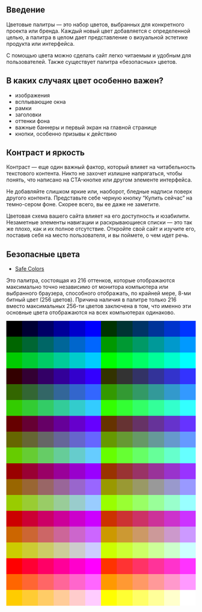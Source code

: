## Введение
Цветовые палитры — это набор цветов, выбранных для конкретного проекта или бренда. Каждый новый цвет добавляется с
определенной целью, а палитра в целом дает представление о визуальной эстетике продукта или интерфейса.

С помощью цвета можно сделать сайт легко читаемым и удобным для пользователей. Также существует палитра
«безопасных» цветов.

## В каких случаях цвет особенно важен?

- изображения
- всплывающие окна
- рамки
- заголовки
- оттенки фона
- важные баннеры и первый экран на главной странице
- кнопки, особенно призывы к действию

## Контраст и яркость
Контраст — еще один важный фактор, который влияет на читабельность текстового контента. Никто не захочет излишне напрягаться, чтобы понять, что написано на CTA-кнопке или другом элементе интерфейса.

Не добавляйте слишком яркие или, наоборот, бледные надписи поверх другого контента. Представьте себе черную кнопку “Купить сейчас” на темно-сером фоне. Скорее всего, вы ее даже не заметите.

Цветовая схема вашего сайта влияет на его доступность и юзабилити. Незаметные элементы навигации и раскрывающиеся списки — это так же плохо, как и их полное отсутствие. Откройте свой сайт и изучите его, поставив себя на место пользователя, и вы поймете, о чем идет речь.

## Безопасные цвета
- [Safe Colors](https://colorscheme.ru/web-safe-colors.html)

Это палитра, состоящая из 216 оттенков, которые отображаются максимально точно независимо от
монитора компьютера или выбранного браузера, способного отображать, по крайней мере, 8-ми битный цвет (256 цветов).
Причина наличия в палитре только 216 вместо максимальных 256-ти цветов заключена в том, что именно эти основные цвета
отображаются на всех компьютерах одинаково.

<svg viewBox="0 0 720 1080" xmlns="http://www.w3.org/2000/svg">
  <rect width="60" height="60" x="0" y="0" fill="#000000"></rect>
  <rect width="60" height="60" x="60" y="0" fill="#000033"></rect>
  <rect width="60" height="60" x="120" y="0" fill="#000066"></rect>
  <rect width="60" height="60" x="180" y="0" fill="#000099"></rect>
  <rect width="60" height="60" x="240" y="0" fill="#0000cc"></rect>
  <rect width="60" height="60" x="300" y="0" fill="#0000ff"></rect>
  <rect width="60" height="60" x="360" y="0" fill="#003300"></rect>
  <rect width="60" height="60" x="420" y="0" fill="#003333"></rect>
  <rect width="60" height="60" x="480" y="0" fill="#003366"></rect>
  <rect width="60" height="60" x="540" y="0" fill="#003399"></rect>
  <rect width="60" height="60" x="600" y="0" fill="#0033cc"></rect>
  <rect width="60" height="60" x="660" y="0" fill="#0033ff"></rect>
  <rect width="60" height="60" x="0" y="60" fill="#006600"></rect>
  <rect width="60" height="60" x="60" y="60" fill="#006633"></rect>
  <rect width="60" height="60" x="120" y="60" fill="#006666"></rect>
  <rect width="60" height="60" x="180" y="60" fill="#006699"></rect>
  <rect width="60" height="60" x="240" y="60" fill="#0066cc"></rect>
  <rect width="60" height="60" x="300" y="60" fill="#0066ff"></rect>
  <rect width="60" height="60" x="360" y="60" fill="#009900"></rect>
  <rect width="60" height="60" x="420" y="60" fill="#009933"></rect>
  <rect width="60" height="60" x="480" y="60" fill="#009966"></rect>
  <rect width="60" height="60" x="540" y="60" fill="#009999"></rect>
  <rect width="60" height="60" x="600" y="60" fill="#0099cc"></rect>
  <rect width="60" height="60" x="660" y="60" fill="#0099ff"></rect>
  <rect width="60" height="60" x="0" y="120" fill="#00cc00"></rect>
  <rect width="60" height="60" x="60" y="120" fill="#00cc33"></rect>
  <rect width="60" height="60" x="120" y="120" fill="#00cc66"></rect>
  <rect width="60" height="60" x="180" y="120" fill="#00cc99"></rect>
  <rect width="60" height="60" x="240" y="120" fill="#00cccc"></rect>
  <rect width="60" height="60" x="300" y="120" fill="#00ccff"></rect>
  <rect width="60" height="60" x="360" y="120" fill="#00ff00"></rect>
  <rect width="60" height="60" x="420" y="120" fill="#00ff33"></rect>
  <rect width="60" height="60" x="480" y="120" fill="#00ff66"></rect>
  <rect width="60" height="60" x="540" y="120" fill="#00ff99"></rect>
  <rect width="60" height="60" x="600" y="120" fill="#00ffcc"></rect>
  <rect width="60" height="60" x="660" y="120" fill="#00ffff"></rect>
  <rect width="60" height="60" x="0" y="180" fill="#330000"></rect>
  <rect width="60" height="60" x="60" y="180" fill="#330033"></rect>
  <rect width="60" height="60" x="120" y="180" fill="#330066"></rect>
  <rect width="60" height="60" x="180" y="180" fill="#330099"></rect>
  <rect width="60" height="60" x="240" y="180" fill="#3300cc"></rect>
  <rect width="60" height="60" x="300" y="180" fill="#3300ff"></rect>
  <rect width="60" height="60" x="360" y="180" fill="#333300"></rect>
  <rect width="60" height="60" x="420" y="180" fill="#333333"></rect>
  <rect width="60" height="60" x="480" y="180" fill="#333366"></rect>
  <rect width="60" height="60" x="540" y="180" fill="#333399"></rect>
  <rect width="60" height="60" x="600" y="180" fill="#3333cc"></rect>
  <rect width="60" height="60" x="660" y="180" fill="#3333ff"></rect>
  <rect width="60" height="60" x="0" y="240" fill="#336600"></rect>
  <rect width="60" height="60" x="60" y="240" fill="#336633"></rect>
  <rect width="60" height="60" x="120" y="240" fill="#336666"></rect>
  <rect width="60" height="60" x="180" y="240" fill="#336699"></rect>
  <rect width="60" height="60" x="240" y="240" fill="#3366cc"></rect>
  <rect width="60" height="60" x="300" y="240" fill="#3366ff"></rect>
  <rect width="60" height="60" x="360" y="240" fill="#339900"></rect>
  <rect width="60" height="60" x="420" y="240" fill="#339933"></rect>
  <rect width="60" height="60" x="480" y="240" fill="#339966"></rect>
  <rect width="60" height="60" x="540" y="240" fill="#339999"></rect>
  <rect width="60" height="60" x="600" y="240" fill="#3399cc"></rect>
  <rect width="60" height="60" x="660" y="240" fill="#3399ff"></rect>
  <rect width="60" height="60" x="0" y="300" fill="#33cc00"></rect>
  <rect width="60" height="60" x="60" y="300" fill="#33cc33"></rect>
  <rect width="60" height="60" x="120" y="300" fill="#33cc66"></rect>
  <rect width="60" height="60" x="180" y="300" fill="#33cc99"></rect>
  <rect width="60" height="60" x="240" y="300" fill="#33cccc"></rect>
  <rect width="60" height="60" x="300" y="300" fill="#33ccff"></rect>
  <rect width="60" height="60" x="360" y="300" fill="#33ff00"></rect>
  <rect width="60" height="60" x="420" y="300" fill="#33ff33"></rect>
  <rect width="60" height="60" x="480" y="300" fill="#33ff66"></rect>
  <rect width="60" height="60" x="540" y="300" fill="#33ff99"></rect>
  <rect width="60" height="60" x="600" y="300" fill="#33ffcc"></rect>
  <rect width="60" height="60" x="660" y="300" fill="#33ffff"></rect>
  <rect width="60" height="60" x="0" y="360" fill="#660000"></rect>
  <rect width="60" height="60" x="60" y="360" fill="#660033"></rect>
  <rect width="60" height="60" x="120" y="360" fill="#660066"></rect>
  <rect width="60" height="60" x="180" y="360" fill="#660099"></rect>
  <rect width="60" height="60" x="240" y="360" fill="#6600cc"></rect>
  <rect width="60" height="60" x="300" y="360" fill="#6600ff"></rect>
  <rect width="60" height="60" x="360" y="360" fill="#663300"></rect>
  <rect width="60" height="60" x="420" y="360" fill="#663333"></rect>
  <rect width="60" height="60" x="480" y="360" fill="#663366"></rect>
  <rect width="60" height="60" x="540" y="360" fill="#663399"></rect>
  <rect width="60" height="60" x="600" y="360" fill="#6633cc"></rect>
  <rect width="60" height="60" x="660" y="360" fill="#6633ff"></rect>
  <rect width="60" height="60" x="0" y="420" fill="#666600"></rect>
  <rect width="60" height="60" x="60" y="420" fill="#666633"></rect>
  <rect width="60" height="60" x="120" y="420" fill="#666666"></rect>
  <rect width="60" height="60" x="180" y="420" fill="#666699"></rect>
  <rect width="60" height="60" x="240" y="420" fill="#6666cc"></rect>
  <rect width="60" height="60" x="300" y="420" fill="#6666ff"></rect>
  <rect width="60" height="60" x="360" y="420" fill="#669900"></rect>
  <rect width="60" height="60" x="420" y="420" fill="#669933"></rect>
  <rect width="60" height="60" x="480" y="420" fill="#669966"></rect>
  <rect width="60" height="60" x="540" y="420" fill="#669999"></rect>
  <rect width="60" height="60" x="600" y="420" fill="#6699cc"></rect>
  <rect width="60" height="60" x="660" y="420" fill="#6699ff"></rect>
  <rect width="60" height="60" x="0" y="480" fill="#66cc00"></rect>
  <rect width="60" height="60" x="60" y="480" fill="#66cc33"></rect>
  <rect width="60" height="60" x="120" y="480" fill="#66cc66"></rect>
  <rect width="60" height="60" x="180" y="480" fill="#66cc99"></rect>
  <rect width="60" height="60" x="240" y="480" fill="#66cccc"></rect>
  <rect width="60" height="60" x="300" y="480" fill="#66ccff"></rect>
  <rect width="60" height="60" x="360" y="480" fill="#66ff00"></rect>
  <rect width="60" height="60" x="420" y="480" fill="#66ff33"></rect>
  <rect width="60" height="60" x="480" y="480" fill="#66ff66"></rect>
  <rect width="60" height="60" x="540" y="480" fill="#66ff99"></rect>
  <rect width="60" height="60" x="600" y="480" fill="#66ffcc"></rect>
  <rect width="60" height="60" x="660" y="480" fill="#66ffff"></rect>
  <rect width="60" height="60" x="0" y="540" fill="#990000"></rect>
  <rect width="60" height="60" x="60" y="540" fill="#990033"></rect>
  <rect width="60" height="60" x="120" y="540" fill="#990066"></rect>
  <rect width="60" height="60" x="180" y="540" fill="#990099"></rect>
  <rect width="60" height="60" x="240" y="540" fill="#9900cc"></rect>
  <rect width="60" height="60" x="300" y="540" fill="#9900ff"></rect>
  <rect width="60" height="60" x="360" y="540" fill="#993300"></rect>
  <rect width="60" height="60" x="420" y="540" fill="#993333"></rect>
  <rect width="60" height="60" x="480" y="540" fill="#993366"></rect>
  <rect width="60" height="60" x="540" y="540" fill="#993399"></rect>
  <rect width="60" height="60" x="600" y="540" fill="#9933cc"></rect>
  <rect width="60" height="60" x="660" y="540" fill="#9933ff"></rect>
  <rect width="60" height="60" x="0" y="600" fill="#996600"></rect>
  <rect width="60" height="60" x="60" y="600" fill="#996633"></rect>
  <rect width="60" height="60" x="120" y="600" fill="#996666"></rect>
  <rect width="60" height="60" x="180" y="600" fill="#996699"></rect>
  <rect width="60" height="60" x="240" y="600" fill="#9966cc"></rect>
  <rect width="60" height="60" x="300" y="600" fill="#9966ff"></rect>
  <rect width="60" height="60" x="360" y="600" fill="#999900"></rect>
  <rect width="60" height="60" x="420" y="600" fill="#999933"></rect>
  <rect width="60" height="60" x="480" y="600" fill="#999966"></rect>
  <rect width="60" height="60" x="540" y="600" fill="#999999"></rect>
  <rect width="60" height="60" x="600" y="600" fill="#9999cc"></rect>
  <rect width="60" height="60" x="660" y="600" fill="#9999ff"></rect>
  <rect width="60" height="60" x="0" y="660" fill="#99cc00"></rect>
  <rect width="60" height="60" x="60" y="660" fill="#99cc33"></rect>
  <rect width="60" height="60" x="120" y="660" fill="#99cc66"></rect>
  <rect width="60" height="60" x="180" y="660" fill="#99cc99"></rect>
  <rect width="60" height="60" x="240" y="660" fill="#99cccc"></rect>
  <rect width="60" height="60" x="300" y="660" fill="#99ccff"></rect>
  <rect width="60" height="60" x="360" y="660" fill="#99ff00"></rect>
  <rect width="60" height="60" x="420" y="660" fill="#99ff33"></rect>
  <rect width="60" height="60" x="480" y="660" fill="#99ff66"></rect>
  <rect width="60" height="60" x="540" y="660" fill="#99ff99"></rect>
  <rect width="60" height="60" x="600" y="660" fill="#99ffcc"></rect>
  <rect width="60" height="60" x="660" y="660" fill="#99ffff"></rect>
  <rect width="60" height="60" x="0" y="720" fill="#cc0000"></rect>
  <rect width="60" height="60" x="60" y="720" fill="#cc0033"></rect>
  <rect width="60" height="60" x="120" y="720" fill="#cc0066"></rect>
  <rect width="60" height="60" x="180" y="720" fill="#cc0099"></rect>
  <rect width="60" height="60" x="240" y="720" fill="#cc00cc"></rect>
  <rect width="60" height="60" x="300" y="720" fill="#cc00ff"></rect>
  <rect width="60" height="60" x="360" y="720" fill="#cc3300"></rect>
  <rect width="60" height="60" x="420" y="720" fill="#cc3333"></rect>
  <rect width="60" height="60" x="480" y="720" fill="#cc3366"></rect>
  <rect width="60" height="60" x="540" y="720" fill="#cc3399"></rect>
  <rect width="60" height="60" x="600" y="720" fill="#cc33cc"></rect>
  <rect width="60" height="60" x="660" y="720" fill="#cc33ff"></rect>
  <rect width="60" height="60" x="0" y="780" fill="#cc6600"></rect>
  <rect width="60" height="60" x="60" y="780" fill="#cc6633"></rect>
  <rect width="60" height="60" x="120" y="780" fill="#cc6666"></rect>
  <rect width="60" height="60" x="180" y="780" fill="#cc6699"></rect>
  <rect width="60" height="60" x="240" y="780" fill="#cc66cc"></rect>
  <rect width="60" height="60" x="300" y="780" fill="#cc66ff"></rect>
  <rect width="60" height="60" x="360" y="780" fill="#cc9900"></rect>
  <rect width="60" height="60" x="420" y="780" fill="#cc9933"></rect>
  <rect width="60" height="60" x="480" y="780" fill="#cc9966"></rect>
  <rect width="60" height="60" x="540" y="780" fill="#cc9999"></rect>
  <rect width="60" height="60" x="600" y="780" fill="#cc99cc"></rect>
  <rect width="60" height="60" x="660" y="780" fill="#cc99ff"></rect>
  <rect width="60" height="60" x="0" y="840" fill="#cccc00"></rect>
  <rect width="60" height="60" x="60" y="840" fill="#cccc33"></rect>
  <rect width="60" height="60" x="120" y="840" fill="#cccc66"></rect>
  <rect width="60" height="60" x="180" y="840" fill="#cccc99"></rect>
  <rect width="60" height="60" x="240" y="840" fill="#cccccc"></rect>
  <rect width="60" height="60" x="300" y="840" fill="#ccccff"></rect>
  <rect width="60" height="60" x="360" y="840" fill="#ccff00"></rect>
  <rect width="60" height="60" x="420" y="840" fill="#ccff33"></rect>
  <rect width="60" height="60" x="480" y="840" fill="#ccff66"></rect>
  <rect width="60" height="60" x="540" y="840" fill="#ccff99"></rect>
  <rect width="60" height="60" x="600" y="840" fill="#ccffcc"></rect>
  <rect width="60" height="60" x="660" y="840" fill="#ccffff"></rect>
  <rect width="60" height="60" x="0" y="900" fill="#ff0000"></rect>
  <rect width="60" height="60" x="60" y="900" fill="#ff0033"></rect>
  <rect width="60" height="60" x="120" y="900" fill="#ff0066"></rect>
  <rect width="60" height="60" x="180" y="900" fill="#ff0099"></rect>
  <rect width="60" height="60" x="240" y="900" fill="#ff00cc"></rect>
  <rect width="60" height="60" x="300" y="900" fill="#ff00ff"></rect>
  <rect width="60" height="60" x="360" y="900" fill="#ff3300"></rect>
  <rect width="60" height="60" x="420" y="900" fill="#ff3333"></rect>
  <rect width="60" height="60" x="480" y="900" fill="#ff3366"></rect>
  <rect width="60" height="60" x="540" y="900" fill="#ff3399"></rect>
  <rect width="60" height="60" x="600" y="900" fill="#ff33cc"></rect>
  <rect width="60" height="60" x="660" y="900" fill="#ff33ff"></rect>
  <rect width="60" height="60" x="0" y="960" fill="#ff6600"></rect>
  <rect width="60" height="60" x="60" y="960" fill="#ff6633"></rect>
  <rect width="60" height="60" x="120" y="960" fill="#ff6666"></rect>
  <rect width="60" height="60" x="180" y="960" fill="#ff6699"></rect>
  <rect width="60" height="60" x="240" y="960" fill="#ff66cc"></rect>
  <rect width="60" height="60" x="300" y="960" fill="#ff66ff"></rect>
  <rect width="60" height="60" x="360" y="960" fill="#ff9900"></rect>
  <rect width="60" height="60" x="420" y="960" fill="#ff9933"></rect>
  <rect width="60" height="60" x="480" y="960" fill="#ff9966"></rect>
  <rect width="60" height="60" x="540" y="960" fill="#ff9999"></rect>
  <rect width="60" height="60" x="600" y="960" fill="#ff99cc"></rect>
  <rect width="60" height="60" x="660" y="960" fill="#ff99ff"></rect>
  <rect width="60" height="60" x="0" y="1020" fill="#ffcc00"></rect>
  <rect width="60" height="60" x="60" y="1020" fill="#ffcc33"></rect>
  <rect width="60" height="60" x="120" y="1020" fill="#ffcc66"></rect>
  <rect width="60" height="60" x="180" y="1020" fill="#ffcc99"></rect>
  <rect width="60" height="60" x="240" y="1020" fill="#ffcccc"></rect>
  <rect width="60" height="60" x="300" y="1020" fill="#ffccff"></rect>
  <rect width="60" height="60" x="360" y="1020" fill="#ffff00"></rect>
  <rect width="60" height="60" x="420" y="1020" fill="#ffff33"></rect>
  <rect width="60" height="60" x="480" y="1020" fill="#ffff66"></rect>
  <rect width="60" height="60" x="540" y="1020" fill="#ffff99"></rect>
  <rect width="60" height="60" x="600" y="1020" fill="#ffffcc"></rect>
  <rect width="60" height="60" x="660" y="1020" fill="#ffffff"></rect>
</svg>
